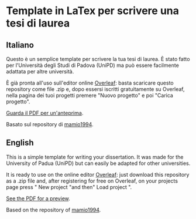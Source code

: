 # Template in LaTex per scrivere una tesi di laurea

## Italiano

Questo è un semplice template per scrivere la tua tesi di laurea.
È stato fatto per l'Università degli Studi di Padova (UniPD) ma può essere facilmente adattata per altre università.

È già pronta all'uso sull'editor online [Overleaf](https://it.overleaf.com/): basta scaricare questo repository come file .zip e, dopo essersi iscritti gratuitamente su Overleaf, nella pagina dei tuoi progetti premere "Nuovo progetto" e poi "Carica progetto".

[Guarda il PDF per un'anteprima](https://github.com/0ern/latex_template_thesis_unipd/blob/main/Template.pdf).

Basato sul repository di [mamio1994](https://github.com/mamio1994/template-latex-unipd).

## English

This is a simple template for writing your dissertation.
It was made for the University of Padua (UniPD) but can easily be adapted for other universities.

It is ready to use on the online editor [Overleaf](https://www.overleaf.com/): just download this repository as a .zip file and, after registering for free on Overleaf, on your projects page press " New project "and then" Load project ".

[See the PDF for a preview](https://github.com/0ern/latex_template_thesis_unipd/blob/main/Template.pdf).

Based on the repository of [mamio1994](https://github.com/mamio1994/template-latex-unipd).
